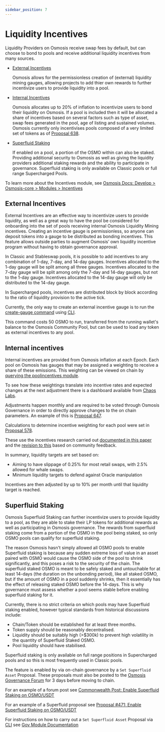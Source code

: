 ```yaml
---
sidebar_position: 7
---
```

# Liquidity Incentives

Liquidity Providers on Osmosis receive swap fees by default, but can choose to bond to pools and receive additional liquidity incentives from many sources.

* [External Incentives](#external-incentives)

	Osmosis allows for the permissionless creation of (external) liquidity mining gauges, allowing projects to add thier own rewards to further incentivize users to provide liquidity into a pool.

* [Internal Incentives](#internal-incentives)

	Osmosis allocates up to 20% of inflation to incentivize users to bond their liquidity on Osmosis. If a pool is included then it will be allocated a share of incentives based on several factors such as type of asset, swap fees generated in the pool, age of listing and sustained volumes. 
	Osmosis currently only incentivises pools composed of a very limited set of tokens as of [Proposal 638](https://www.mintscan.io/osmosis/proposals/638).

* [Superfluid Staking](#superfluid-staking)

	If enabled on a pool, a portion of the OSMO within can also be staked. Providing additional security to Osmosis as well as giving the liquidity providers additional staking rewards and the ability to participate in governance.
	Superfluid staking is only available on Classic pools or full range Supercharged Pools.

To learn more about the Incentives module, see
	[Osmosis Docs: Develop > Osmosis-core > Modules > Incentives](https://docs.osmosis.zone/osmosis-core/modules/incentives)

## External Incentives

External Incentives are an effective way to incentivize users to provide liquidity, as well as a great way to have the pool be considered for onboarding into the set of pools receiving internal Osmosis Liquidity Mining incentives. Creating an incentive gauge is permissionless, so anyone can deposit tokens into a gauge to be distributed as bonding incentives. This feature allows outside parties to augment Osmosis’ own liquidity incentive program without having to obtain governance approval.

In Classic and Stableswap pools, it is possible to add incentives to any combination of 1-day, 7-day, and 14-day gauges. Incentives allocated to the 1-day gauge will be split among all three gauges. Incentives allocated to the 7-day gauge will be split among only the 7-day and 14-day gauges, but not to the 1-day gauge. Incentives allocated to the 14-day gauge will only be distributed to the 14-day gauge.

In Supercharged pools, incentives are distributed block by block according to the ratio of liquidity provision to the active tick.

Currently, the only way to create an external incentive gauge is to run the [create-gauge command](../../osmosis-core/modules/incentives/#create-gauge) using [CLI](https://docs.osmosis.zone/osmosis-core/osmosisd).

This command costs 50 OSMO to run, transferred from the running wallet's balance to the Osmosis Community Pool, but can be used to load any token as external incentives to any pool.

## Internal incentives
Internal incentives are provided from Osmosis inflation at each Epoch. Each pool on Osmosis has gauges that may be assigned a weighting to receive a share of these emissions. This weighting can be viewed on chain by [querying the poolincentives module](https://docs.osmosis.zone/osmosis-core/modules/pool-incentives#queries).

To see how these weightings translate into incentive rates and expected changes at the next adjustment there is a dashboard available from [Chaos Labs](https://community-staging.chaoslabs.xyz/osmosis/incentives-optimization).

Adjustments happen monthly and are required to be voted through Osmosis Governance in order to directly approve changes to the on chain parameters. An example of this is [Proposal 647](https://www.mintscan.io/osmosis/proposals/647).

Calculations to determine incentive weighting for each pool were set in [Proposal 578](https://www.mintscan.io/osmosis/proposals/578).

These use the incentives research carried out [documented in this paper](https://hathornodes.com/osmosis_incentives_research.html) and the [revision to this](https://hathornodes.com/incentives_research_update.html) based on community feedback.

In summary, liquidity targets are set based on:
* Aiming to have slippage of 0.25% for most retail swaps, with 2.5% allowed for whale swaps.
* Minimum liquidity targets to defend against Oracle manipulation

Incentives are then adjusted by up to 10% per month until that liquidity target is reached.

## Superfluid Staking
Osmosis Superfluid Staking can further incentivize users to provide liquidity to a pool, as they are able to stake their LP tokens for additional rewards as well as participating in Osmosis governance. The rewards from superfluid staking come from a portion of the OSMO in the pool being staked, so only OSMO pools can qualify for superfluid staking.

The reason Osmosis hasn't simply allowed all OSMO pools to enable Superfluid staking is because any sudden extreme loss of value in an asset paired with OSMO would cause the OSMO side of the pool to shrink significantly, and this poses a risk to the security of the chain. The superfluid staked OSMO is meant to be safely staked and untouchable for at least 14-days (the duration on the unbonding period), like all staked OSMO, but if the amount of OSMO in a pool suddenly shrinks, then it essentially has the effect of releasing staked OSMO before the 14-days. This is why governance must assess whether a pool seems stable before enabling superfluid staking for it. 

Currently, there is no strict criteria on which pools may have Superfluid staking enabled, however typical standards from historical discussions include:
* Chain/Token should be established for at least three months.
* Token supply should be reasonably decentralised.
* Liquidity should be suitably high (>$300k) to prevent high volatility in the quantity of Superfluid Staked OSMO. 
* Pool liquidity should have stabilised.

Superfluid staking is only available on full range positions in Supercharged pools and so this is most frequently used in Classic pools.

The feature is enabled by via on-chain governance by a `Set Superfluid Asset` Proposal. These proposals must also be posted to the [Osmosis Governance Forum](https://gov.osmosis.zone/) for 3 days before moving to chain.

For an example of a forum post see [Commonwealth Post: Enable Superfluid Staking on OSMO/USDT](https://commonwealth.im/osmosis/discussion/10497-enable-superfluid-staking-on-osmousdt)

For an example of a Superfluid proposal see [Proposal #471: Enable Superfluid Staking on OSMO/USDT](https://www.mintscan.io/osmosis/proposals/471)

For instructions on how to carry out a `Set Superfluid Asset` Proposal via [CLI](https://docs.osmosis.zone/osmosis-core/osmosisd) see [Gov Module Documentation](https://docs.osmosis.zone/osmosis-core/modules/gov#submit-proposal-set-superfluid-asset)